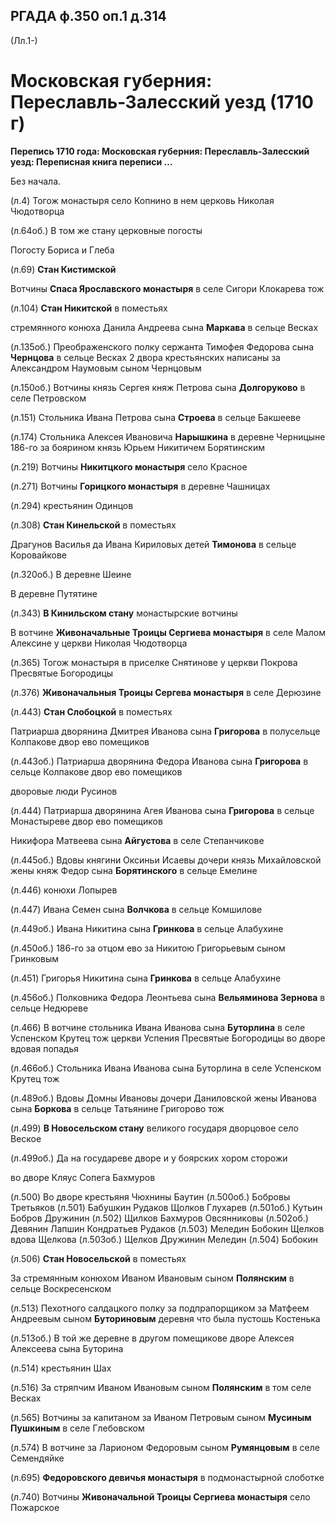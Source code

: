 ﻿
## РГАДА ф.350 оп.1 д.314
(Лл.1-)

# Московская губерния: Переславль-Залесский уезд (1710 г)


**Перепись 1710 года: Московская губерния: Переславль-Залесский уезд: Переписная книга переписи …**

Без начала.


(л.4) Тогож монастыря село Копнино в нем церковь Николая Чюдотворца



(л.64об.) В том же стану церковные погосты



Погосту Бориса и Глеба



(л.69) **Стан Кистимской**



Вотчины **Спаса Ярославского монастыря** в селе Сигори Клокарева тож



(л.104) **Стан Никитской** в поместьях



стремянного конюха Данила Андреева сына **Маркава** в сельце Весках



(л.135об.) Преображенского полку сержанта Тимофея Федорова сына **Чернцова** в сельце Весках 2 двора крестьянских написаны за Александром Наумовым сыном Чернцовым 



(л.150об.) Вотчины князь Сергея княж Петрова сына **Долгоруково** в селе Петровском 



(л.151) Стольника Ивана Петрова сына **Строева** в сельце Бакшееве



(л.174) Стольника Алексея Ивановича **Нарышкина** в деревне Черницыне 186-го за боярином князь Юрьем Никитичем Борятинским



(л.219) Вотчины **Никитцкого монастыря** село Красное



(л.271) Вотчины **Горицкого монастыря** в деревне Чашницах



(л.294) крестьянин Одинцов



(л.308) **Стан Кинельской** в поместьях



Драгунов Василья да Ивана Кириловых детей **Тимонова** в сельце Коровайкове 



(л.320об.) В деревне Шеине

В деревне Путятине



(л.343) **В Кинильском стану** монастырские вотчины



В вотчине **Живоначальные Троицы Сергиева монастыря** в селе Малом Алексине у церкви Николая Чюдотворца



(л.365) Тогож монастыря в приселке Снятинове у церкви Покрова Пресвятые Богородицы



(л.376) **Живоначальныя Троицы Сергева монастыря** в селе Дерюзине 



(л.443) **Стан Слобоцкой** в поместьях



Патриарша дворянина Дмитрея Иванова сына **Григорова** в полусельце Колпакове двор ево помещиков 



(л.443об.) Патриарша дворянина Федора Иванова сына **Григорова** в сельце Колпакове двор ево помещиков 

дворовые люди Русинов



(л.444) Патриарша дворянина Агея Иванова сына **Григорова** в сельце Монастыреве двор ево помещиков 



Никифора Матвеева сына **Айгустова** в селе Степанчикове



(л.445об.) Вдовы княгини Оксиньи Исаевы дочери князь Михайловской жены княж Федор сына **Борятинского** в сельце Емелине 

(л.446) конюхи Лопырев



(л.447) Ивана Семен сына **Волчкова** в сельце Комшилове 



(л.449об.) Ивана Никитина сына **Гринкова** в сельце Алабухине 

(л.450об.) 186-го за отцом ево за Никитою Григорьевым сыном Гринковым



(л.451) Григорья Никитина сына **Гринкова** в сельце Алабухине



(л.456об.) Полковника Федора Леонтьева сына **Вельяминова Зернова** в сельце Недюреве



(л.466) В вотчине стольника Ивана Иванова сына **Буторлина** в селе Успенском Крутец тож церкви Успения Пресвятые Богородицы во дворе вдовая попадья 

(л.466об.) Стольника Ивана Иванова сына Буторлина в селе Успенском Крутец тож



(л.489об.) Вдовы Домны Ивановы дочери Даниловской жены Иванова сына **Боркова** в сельце Татьянине Григорово тож



(л.499) **В Новосельском стану** великого государя дворцовое село Веское



(л.499об.) Да на государеве дворе и у боярских хором сторожи 

во дворе Кляус Сопега Бахмуров 

(л.500) Во дворе крестьяня Чюхнины Баутин (л.500об.) Бобровы Третьяков (л.501) Бабушкин Рудаков Щолков Глухарев (л.501об.) Кутьин Бобров Дружинин (л.502) Щилков Бахмуров Овсянниковы (л.502об.) Девянин Лапшин Кондратьев Рудаков (л.503) Меледин Бобокин Щелков вдова Щелкова (л.503об.) Щелков Дружинин Меледин (л.504) Бобокин 



(л.506) **Стан Новосельской** в поместьях



За стремянным конюхом Иваном Ивановым сыном **Полянским** в сельце Воскресенском 



(л.513) Пехотного салдацкого полку за подпрапорщиком за Матфеем Андреевым сыном **Буториновым** деревня что была пустошь Костенька

(л.513об.) В той же деревне в другом помещикове дворе Алексея Алексеева сына Буторина 

(л.514) крестьянин Шах



(л.516) За стряпчим Иваном Ивановым сыном **Полянским** в том селе Весках



(л.565) Вотчины за капитаном за Иваном Петровым сыном **Мусиным** **Пушкиным** в селе Глебовском



(л.574) В вотчине за Ларионом Федоровым сыном **Румянцовым** в селе Семендяйке



(л.695) **Федоровского девичья монастыря** в подмонастырной слоботке 



(л.740) Вотчины **Живоначальной Троицы Сергиева монастыря** село Пожарское
